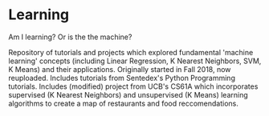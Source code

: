 # Learning
Am I learning? Or is the the machine?

Repository of tutorials and projects which explored fundamental 'machine learning' concepts (including Linear Regression, K Nearest Neighbors, SVM, K Means) and their applications.
Originally started in Fall 2018, now reuploaded.
Includes tutorials from Sentedex's Python Programming tutorials.
Includes (modified) project from UCB's CS61A which incorporates supervised (K Nearest Neighbors) and unsupervised (K Means) learning algorithms to create a map of restaurants and food reccomendations.
